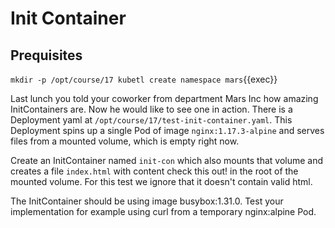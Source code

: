# Init Container

## Prequisites

`
mkdir -p /opt/course/17
kubetl create namespace mars
`{{exec}}



Last lunch you told your coworker from department Mars Inc how amazing InitContainers are. Now he would like to see one in action. There is a Deployment yaml at `/opt/course/17/test-init-container.yaml`. This Deployment spins up a single Pod of image `nginx:1.17.3-alpine` and serves files from a mounted volume, which is empty right now.

Create an InitContainer named `init-con` which also mounts that volume and creates a file `index.html` with content check this out! in the root of the mounted volume. For this test we ignore that it doesn't contain valid html.

The InitContainer should be using image busybox:1.31.0. Test your implementation for example using curl from a temporary nginx:alpine Pod.